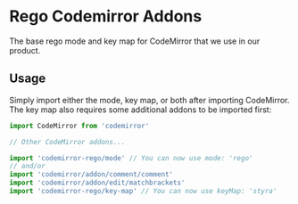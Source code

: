 # Rego Codemirror Addons
The base rego mode and key map for CodeMirror that we use in our product.

## Usage
Simply import either the mode, key map, or both after importing CodeMirror. The key map also requires some additional addons to be imported first:
```javascript
import CodeMirror from 'codemirror'

// Other CodeMirror addons...

import 'codemirror-rego/mode' // You can now use mode: 'rego'
// and/or
import 'codemirror/addon/comment/comment'
import 'codemirror/addon/edit/matchbrackets'
import 'codemirror-rego/key-map' // You can now use keyMap: 'styra'
```
